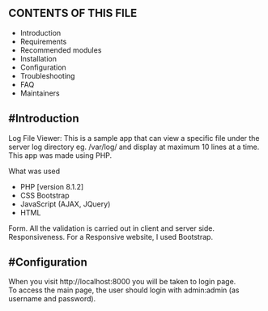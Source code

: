 CONTENTS OF THIS FILE
---------------------

 * Introduction
 * Requirements
 * Recommended modules
 * Installation
 * Configuration
 * Troubleshooting
 * FAQ
 * Maintainers




#Introduction
---------------------
Log File Viewer: This is a sample app that can view a specific file under the server log directory
eg. /var/log/ and display at maximum 10 lines at a time.
This app was made using PHP.

What was used 

- PHP [version 8.1.2]
- CSS Bootstrap
- JavaScript (AJAX, JQuery) 
- HTML

Form. All the validation is carried out in client and server side.
Responsiveness. For a Responsive website, I used Bootstrap.



#Configuration
---------------------
When you visit http://localhost:8000 you will be taken to login page.  
To access the main page, the user should login with admin:admin (as username and password).